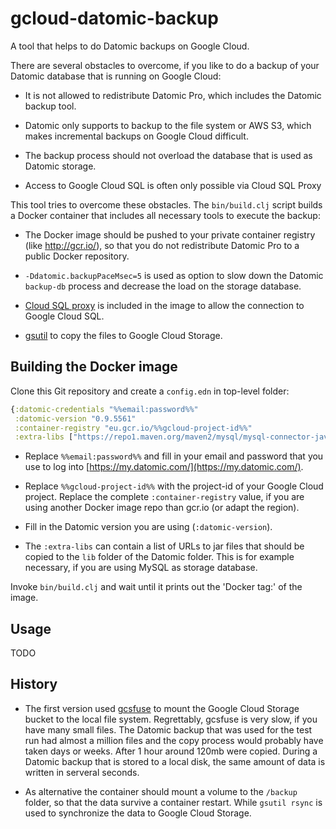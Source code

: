 # gcloud-datomic-backup

A tool that helps to do Datomic backups on Google Cloud.

There are several obstacles to overcome, if you like to do a backup of
your Datomic database that is running on Google Cloud:

- It is not allowed to redistribute Datomic Pro, which includes the
  Datomic backup tool.

- Datomic only supports to backup to the file system or AWS S3, which
  makes incremental backups on Google Cloud difficult.

- The backup process should not overload the database that is used as
  Datomic storage.

- Access to Google Cloud SQL is often only possible via Cloud SQL
  Proxy

This tool tries to overcome these obstacles. The `bin/build.clj`
script builds a Docker container that includes all necessary tools to
execute the backup:

- The Docker image should be pushed to your private container
  registry (like http://gcr.io/), so that you do not redistribute
  Datomic Pro to a public Docker repository.

- `-Ddatomic.backupPaceMsec=5` is used as option to slow down the
  Datomic `backup-db` process and decrease the load on the storage
  database.

- [Cloud SQL proxy](https://cloud.google.com/sql/docs/mysql/sql-proxy)
  is included in the image to allow the connection to Google Cloud SQL.

- [gsutil](https://cloud.google.com/storage/docs/gsutil) to copy the
  files to Google Cloud Storage.

## Building the Docker image

Clone this Git repository and create a `config.edn` in top-level folder:

```clojure
{:datomic-credentials "%%email:password%%"
 :datomic-version "0.9.5561"
 :container-registry "eu.gcr.io/%%gcloud-project-id%%"
 :extra-libs ["https://repo1.maven.org/maven2/mysql/mysql-connector-java/5.1.39/mysql-connector-java-5.1.39.jar"]}
```

- Replace `%%email:password%%` and fill in your email and password
  that you use to log into
  [https://my.datomic.com/](https://my.datomic.com/).

- Replace `%%gcloud-project-id%%` with the project-id of your Google
  Cloud project. Replace the complete `:container-registry` value, if
  you are using another Docker image repo than gcr.io (or adapt the
  region).

- Fill in the Datomic version you are using (`:datomic-version`).

- The `:extra-libs` can contain a list of URLs to jar files that
  should be copied to the `lib` folder of the Datomic folder. This is
  for example necessary, if you are using MySQL as storage database.


Invoke `bin/build.clj` and wait until it prints out the 'Docker tag:'
of the image.


## Usage

TODO

## History

- The first version used
  [gcsfuse](https://github.com/GoogleCloudPlatform/gcsfuse/) to mount
  the Google Cloud Storage bucket to the local file
  system. Regrettably, gcsfuse is very slow, if you have many small
  files. The Datomic backup that was used for the test run had almost
  a million files and the copy process would probably have taken days
  or weeks. After 1 hour around 120mb were copied. During a Datomic
  backup that is stored to a local disk, the same amount of data is
  written in serveral seconds.

- As alternative the container should mount a volume to the `/backup`
  folder, so that the data survive a container restart. While `gsutil
  rsync` is used to synchronize the data to Google Cloud Storage.
